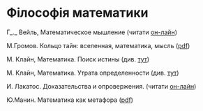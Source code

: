 # Філософія математики



Г_._  Вейль, Математическое мышление \(читати [он-лайн](https://www.mathedu.ru/text/veyl_matematicheskoe_myshlenie_1989/p0/)\)

М.Громов. Кольцо тайн: вселенная, математика, мысль \([pdf](https://www.phantastike.com/math/koltso_tayn/pdf/)\)

М. Клайн, Математика. Поиск истины \(див. [тут](https://royallib.com/book/klayn_moris/matematika_poisk_istini.html)\)

М. Клайн, Математика. Утрата определенности \(див. [тут](https://royallib.com/book/klayn_moris/matematika_utrata_opredelennosti.html)\)

И. Лакатос. Доказательства и опровержения. \(читати [он-лайн](https://www.mathedu.ru/text/lakatos_dokazatelstva_i_oproverzheniya_1967/p0/)\)

Ю.Манин. Математика как метафора \([pdf](https://math.ru/lib/files/pdf/manin.pdf)\)

